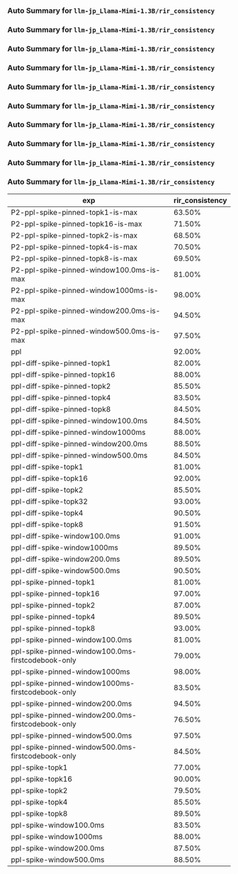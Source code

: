 ### Auto Summary for `llm-jp_Llama-Mimi-1.3B/rir_consistency`

### Auto Summary for `llm-jp_Llama-Mimi-1.3B/rir_consistency`

### Auto Summary for `llm-jp_Llama-Mimi-1.3B/rir_consistency`

### Auto Summary for `llm-jp_Llama-Mimi-1.3B/rir_consistency`

### Auto Summary for `llm-jp_Llama-Mimi-1.3B/rir_consistency`

### Auto Summary for `llm-jp_Llama-Mimi-1.3B/rir_consistency`

### Auto Summary for `llm-jp_Llama-Mimi-1.3B/rir_consistency`

### Auto Summary for `llm-jp_Llama-Mimi-1.3B/rir_consistency`

### Auto Summary for `llm-jp_Llama-Mimi-1.3B/rir_consistency`

### Auto Summary for `llm-jp_Llama-Mimi-1.3B/rir_consistency`

<!-- AUTO-GEN: SPLIT TABLE -->
| exp | rir_consistency |
| --- | --- |
| P2-ppl-spike-pinned-topk1-is-max | 63.50% |
| P2-ppl-spike-pinned-topk16-is-max | 71.50% |
| P2-ppl-spike-pinned-topk2-is-max | 68.50% |
| P2-ppl-spike-pinned-topk4-is-max | 70.50% |
| P2-ppl-spike-pinned-topk8-is-max | 69.50% |
| P2-ppl-spike-pinned-window100.0ms-is-max | 81.00% |
| P2-ppl-spike-pinned-window1000ms-is-max | 98.00% |
| P2-ppl-spike-pinned-window200.0ms-is-max | 94.50% |
| P2-ppl-spike-pinned-window500.0ms-is-max | 97.50% |
| ppl | 92.00% |
| ppl-diff-spike-pinned-topk1 | 82.00% |
| ppl-diff-spike-pinned-topk16 | 88.00% |
| ppl-diff-spike-pinned-topk2 | 85.50% |
| ppl-diff-spike-pinned-topk4 | 83.50% |
| ppl-diff-spike-pinned-topk8 | 84.50% |
| ppl-diff-spike-pinned-window100.0ms | 84.50% |
| ppl-diff-spike-pinned-window1000ms | 88.00% |
| ppl-diff-spike-pinned-window200.0ms | 88.50% |
| ppl-diff-spike-pinned-window500.0ms | 84.50% |
| ppl-diff-spike-topk1 | 81.00% |
| ppl-diff-spike-topk16 | 92.00% |
| ppl-diff-spike-topk2 | 85.50% |
| ppl-diff-spike-topk32 | 93.00% |
| ppl-diff-spike-topk4 | 90.50% |
| ppl-diff-spike-topk8 | 91.50% |
| ppl-diff-spike-window100.0ms | 91.00% |
| ppl-diff-spike-window1000ms | 89.50% |
| ppl-diff-spike-window200.0ms | 89.50% |
| ppl-diff-spike-window500.0ms | 90.50% |
| ppl-spike-pinned-topk1 | 81.00% |
| ppl-spike-pinned-topk16 | 97.00% |
| ppl-spike-pinned-topk2 | 87.00% |
| ppl-spike-pinned-topk4 | 89.50% |
| ppl-spike-pinned-topk8 | 93.00% |
| ppl-spike-pinned-window100.0ms | 81.00% |
| ppl-spike-pinned-window100.0ms-firstcodebook-only | 79.00% |
| ppl-spike-pinned-window1000ms | 98.00% |
| ppl-spike-pinned-window1000ms-firstcodebook-only | 83.50% |
| ppl-spike-pinned-window200.0ms | 94.50% |
| ppl-spike-pinned-window200.0ms-firstcodebook-only | 76.50% |
| ppl-spike-pinned-window500.0ms | 97.50% |
| ppl-spike-pinned-window500.0ms-firstcodebook-only | 84.50% |
| ppl-spike-topk1 | 77.00% |
| ppl-spike-topk16 | 90.00% |
| ppl-spike-topk2 | 79.50% |
| ppl-spike-topk4 | 85.50% |
| ppl-spike-topk8 | 89.50% |
| ppl-spike-window100.0ms | 83.50% |
| ppl-spike-window1000ms | 88.00% |
| ppl-spike-window200.0ms | 87.50% |
| ppl-spike-window500.0ms | 88.50% |
<!-- AUTO-GEN: SPLIT TABLE -->
